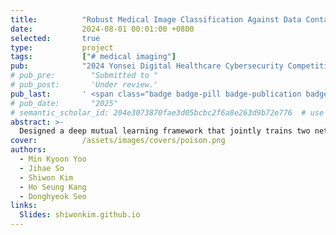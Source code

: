 ```yaml
---
title:          "Robust Medical Image Classification Against Data Contamination and Poisoning"
date:           2024-08-01 00:01:00 +0800
selected:       true
type:           project
tags:           ["# medical imaging"]
pub:            "2024 Yonsei Digital Healthcare Cybersecurity Competition"
# pub_pre:        "Submitted to "
# pub_post:       'Under review.'
pub_last:       ' <span class="badge badge-pill badge-publication badge-warning" style="font-size: 0.7rem; padding: 0.3em 0.5em;"><strong><i class="fas fa-award mr-1"></i>2nd Place</strong></span>'
# pub_date:       "2025"
# semantic_scholar_id: 204e3073870fae3d05bcbc2f6a8e263d9b72e776  # use this to retrieve citation count
abstract: >-
  Designed a deep mutual learning framework that jointly trains two networks to learn a shared representation space anchored by a fixed equiangular tight frame (ETF) classifier, improving model robustness and generalization.
cover:          /assets/images/covers/poison.png
authors:
  - Min Kyoon Yoo
  - Jihae So
  - Shiwon Kim
  - Ho Seung Kang
  - Donghyeok Seo
links:
  Slides: shiwonkim.github.io
---
```

